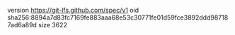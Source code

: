 version https://git-lfs.github.com/spec/v1
oid sha256:8894a7d83fc7169fe883aaa68e53c30771fe01d59fce3892ddd987187ad6a89d
size 3622
